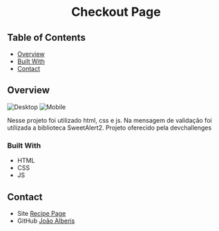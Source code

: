 <!-- Please update value in the {}  -->

<h1 align="center">Checkout Page</h1>

## Table of Contents

- [Overview](#overview)
- [Built With](#built-with)
- [Contact](#contact)

<!-- OVERVIEW -->

## Overview

![Desktop](https://i.postimg.cc/0QtP3LKH/image.png)
![Mobile](https://i.postimg.cc/Fz7NQDjF/image.png)

Nesse projeto foi utilizado html, css e js. Na mensagem de validação foi utilizada a biblioteca SweetAlert2.
Projeto oferecido pela devchallenges

### Built With

- HTML
- CSS
- JS

## Contact

- Site [Recipe Page](https://joaoalberis.github.io/devchallenges/ChallengesWebResponsive/mygallery/)
- GitHub [João Alberis](https://github.com/joaoalberis)
